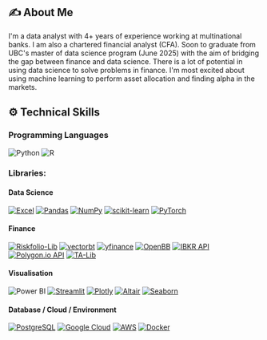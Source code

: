 ## ✍️ About Me

I'm a data analyst with 4+ years of experience working at multinational banks. I am also a chartered financial analyst (CFA). Soon to graduate from UBC's master of data science program (June 2025) with the aim of bridging the gap between finance and data science. There is a lot of potential in using data science to solve problems in finance. I'm most excited about using machine learning to perform asset allocation and finding alpha in the markets.

## ⚙️ Technical Skills

### **Programming Languages**
![Python](https://img.shields.io/badge/-Python-3776AB?style=flat&logo=python&logoColor=white) 
![R](https://img.shields.io/badge/-R-276DC3?style=flat&logo=r&logoColor=white)

### **Libraries:**

#### **Data Science**
[![Excel](https://img.shields.io/badge/Excel-217346?style=flat&logo=microsoft-excel&logoColor=white)](https://www.microsoft.com/en-us/m)
[![Pandas](https://img.shields.io/badge/Pandas-150458?style=flat&logo=pandas&logoColor=white)](https://pandas.pydata.org)
[![NumPy](https://img.shields.io/badge/NumPy-013243?logo=numpy&logoColor=white)](https://numpy.org)
[![scikit-learn](https://img.shields.io/badge/scikit--learn-F7931E?style=flat&logo=scikit-learn&logoColor=white)](https://scikit-learn.org)
[![PyTorch](https://img.shields.io/badge/PyTorch-EE4C2C?style=flat&logo=pytorch&logoColor=white)](https://pytorch.org)

#### **Finance**
[![Riskfolio-Lib](https://img.shields.io/badge/Riskfolio--Lib-orange)](https://riskfolio-lib.readthedocs.io)
[![vectorbt](https://img.shields.io/badge/vectorbt-blue)](https://vectorbt.dev)
[![yfinance](https://img.shields.io/badge/yfinance-800080?style=flat)](https://github.com/ranaroussi/yfinance)
[![OpenBB](https://img.shields.io/badge/OpenBB-0c33bb?style=flat&logoColor=white)](https://openbb.co)
[![IBKR API](https://img.shields.io/badge/IBKR%20API-FF0000?style=flat)](https://www.interactivebrokers.com/en/index.php?f=5041)
[![Polygon.io API](https://img.shields.io/badge/Polygon.io%20API-6f42c1?style=flat)](https://polygon.io/docs)
[![TA-Lib](https://img.shields.io/badge/TA--Lib-1f77b4?style=flat)](https://ta-lib.org/)

#### **Visualisation**
![Power BI](https://img.shields.io/badge/Power%20BI-yellow?logo=powerbi&logoColor=white&labelColor=yellow&color=yellow)
[![Streamlit](https://img.shields.io/badge/Streamlit-red?logo=streamlit&logoColor=white&labelColor=red&color=red)](https://docs.streamlit.io)
[![Plotly](https://img.shields.io/badge/Plotly-3F4F75?style=flat&logo=plotly&logoColor=white)](https://plotly.com)
[![Altair](https://img.shields.io/badge/Altair-1f77b4?style=flat)](https://altair-viz.github.io/)
[![Seaborn](https://img.shields.io/badge/Seaborn-4c72b0?style=flat&logo=seaborn&logoColor=white)](https://seaborn.pydata.org)

#### **Database / Cloud / Environment**
[![PostgreSQL](https://img.shields.io/badge/PostgreSQL-316192?style=flat&logo=postgresql&logoColor=white)](https://www.postgresql.org)
[![Google Cloud](https://img.shields.io/badge/Google%20Cloud-4285F4?style=flat&logo=googlecloud&logoColor=white)](https://cloud.goog)
[![AWS](https://img.shields.io/badge/AWS-232F3E?style=flat&logo=amazonaws&logoColor=white)](https://aws.amazon.com)
[![Docker](https://img.shields.io/badge/Docker-2496ED?style=flat&logo=docker&logoColor=white)](https://www.docker.com)
